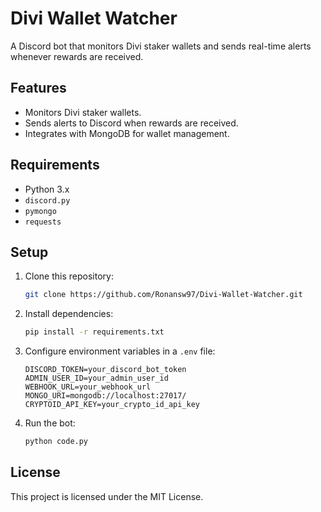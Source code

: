 # Divi Wallet Watcher

A Discord bot that monitors Divi staker wallets and sends real-time alerts whenever rewards are received.

## Features
- Monitors Divi staker wallets.
- Sends alerts to Discord when rewards are received.
- Integrates with MongoDB for wallet management.

## Requirements
- Python 3.x
- `discord.py`
- `pymongo`
- `requests`

## Setup
1. Clone this repository:
   ```bash
   git clone https://github.com/Ronansw97/Divi-Wallet-Watcher.git
   ```
2. Install dependencies:
   ```bash
   pip install -r requirements.txt
   ```
3. Configure environment variables in a `.env` file:
   ```plaintext
   DISCORD_TOKEN=your_discord_bot_token
   ADMIN_USER_ID=your_admin_user_id
   WEBHOOK_URL=your_webhook_url
   MONGO_URI=mongodb://localhost:27017/
   CRYPTOID_API_KEY=your_crypto_id_api_key
   ```

4. Run the bot:
   ```bash
   python code.py
   ```

## License
This project is licensed under the MIT License.
